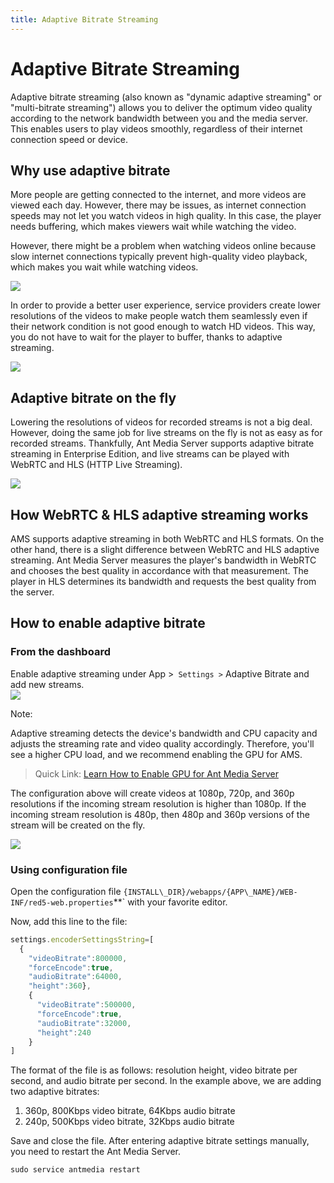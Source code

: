 ```yaml
---
title: Adaptive Bitrate Streaming
---
```

# Adaptive Bitrate Streaming

Adaptive bitrate streaming (also known as "dynamic adaptive streaming" or "multi-bitrate streaming") allows you to deliver the optimum video quality according to the network bandwidth between you and the media server. This enables users to play videos smoothly, regardless of their internet connection speed or device.

## Why use adaptive bitrate

More people are getting connected to the internet, and more videos are viewed each day. However, there may be issues, as internet connection speeds may not let you watch videos in high quality. In this case, the player needs buffering, which makes viewers wait while watching the video.

However, there might be a problem when watching videos online because slow internet connections typically prevent high-quality video playback, which makes you wait while watching videos.

![](@site/static/img/buffering.jpg)

In order to provide a better user experience, service providers create lower resolutions of the videos to make people watch them seamlessly even if their network condition is not good enough to watch HD videos. This way, you do not have to wait for the player to buffer, thanks to adaptive streaming.

![](@site/static/img/AP658325161480_131.jpg)

## Adaptive bitrate on the fly

Lowering the resolutions of videos for recorded streams is not a big deal. However, doing the same job for live streams on the fly is not as easy as for recorded streams. Thankfully, Ant Media Server supports adaptive bitrate streaming in Enterprise Edition, and live streams can be played with WebRTC and HLS (HTTP Live Streaming).

![](@site/static/img/HLSsegmentedvideodelivery.png)

## How WebRTC & HLS adaptive streaming works

AMS supports adaptive streaming in both WebRTC and HLS formats. On the other hand, there is a slight difference between WebRTC and HLS adaptive streaming. Ant Media Server measures the player's bandwidth in WebRTC and chooses the best quality in accordance with that measurement. The player in HLS determines its bandwidth and requests the best quality from the server.

## How to enable adaptive bitrate

### From the dashboard

Enable adaptive streaming under App >` Settings >` Adaptive Bitrate and add new streams.  
![](@site/static/img/abs.png)

Note:

Adaptive streaming detects the device's bandwidth and CPU capacity and adjusts the streaming rate and video quality accordingly. Therefore, you'll see a higher CPU load, and we recommend enabling the GPU for AMS.

> Quick Link: [Learn How to Enable GPU for Ant Media Server](https://resources.antmedia.io/docs/using-nvidia-gpus)

The configuration above will create videos at 1080p, 720p, and 360p resolutions if the incoming stream resolution is higher than 1080p. If the incoming stream resolution is 480p, then 480p and 360p versions of the stream will be created on the fly.

![](@site/static/img/iosmediacaptureresolutions.png)

### Using configuration file

Open the configuration file `{INSTALL\_DIR}/webapps/{APP\_NAME}/WEB-INF/red5-web.properties`**` with your favorite editor.

Now, add this line to the file: 

```js
settings.encoderSettingsString=[
  {
    "videoBitrate":800000,
    "forceEncode":true,
    "audioBitrate":64000,
    "height":360},
    {
      "videoBitrate":500000,
      "forceEncode":true,
      "audioBitrate":32000,
      "height":240
    }
]
```

The format of the file is as follows: resolution height, video bitrate per second, and audio bitrate per second. In the example above, we are adding two adaptive bitrates:

1.  360p, 800Kbps video bitrate, 64Kbps audio bitrate
2.  240p, 500Kbps video bitrate, 32Kbps audio bitrate

Save and close the file. After entering adaptive bitrate settings manually, you need to restart the Ant Media Server.
```shell
sudo service antmedia restart
```